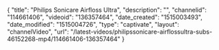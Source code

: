 {
    "title": "Philips Sonicare Airfloss Ultra",
    "description": "",
    "channelid": "114661406",
    "videoid": "136357464",
    "date_created": "1515003493",
    "date_modified": "1515004726",
    "type": "captivate",
    "layout": "channelVideo",
    "url": "\/latest-videos\/philipssonicare-airflossultra-subs-46152268-mp4\/114661406-136357464"
}
